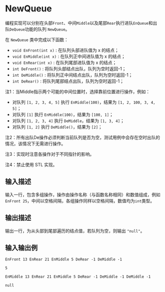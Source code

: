 # NewQueue

编程实现可以分别在头部`Front`、中间`Middle`以及尾部`Rear`执行进队`EnQueue`和出队`DeQueue`功能的队列 `NewQueue`。

在 `NewQueue` 类中完成以下函数：

- `void EnFront(int x)` : 在队列头部进队值为 x 的结点；
- `void EnMiddle(int x)` : 在队列正中间进队值为 x 的结点；
- `void EnRear(int x)` : 在队列尾部进队值为 x 的结点；
- `int DeFront()` : 将队列头部结点出队，队列为空时返回-1；
- `int DeMiddle()` : 将队列正中间结点出队，队列为空时返回-1；
- `int DeRear()` : 将队列尾部结点出队，队列为空时返回-1；

注1：当Middle指示两个可能的中间位置时，选择靠前位置进行操作，例如：

- 对队列 `[1, 2, 3, 4, 5]` 执行 `EnMiddle(100)`，结果为 `[1, 2, 100, 3, 4, 5]`；
- 对队列 `[1]` 执行 `EnMiddle(100)`，结果为 `[100, 1]`；
- 对队列 `[1, 2, 3, 4]` 执行 `DeMiddle`，结果为 `[1, 3, 4]`；
- 对队列 `[1, 2]` 执行 `DeMiddle()`，结果为 `[2]`；

注2：所有出队De操作必须判断当前队列是否为空，测试用例中会存在空时出队的情况，该情况下无需进行操作。

注3：实现时注意各操作对于不同指针的影响。

注4：禁止使用 STL 实现。

## 输入描述
输入一行，包含多组操作，操作由操作名称（与函数名称相同）和数值组成，例如 `EnFront 25`，中间以空格间隔，各组操作同样以空格间隔，数值均为`int`类型。

## 输出描述
输出一行，为从头部到尾部遍历的结点值，若队列为空，则输出 `"null"`。

## 输入输出例
```
EnFront 13 EnRear 21 EnMiddle 5 DeRear -1 DeMiddle -1
```
```
5
```
```
EnMiddle 13 EnRear 21 EnMiddle 5 DeRear -1 DeMiddle -1 DeMiddle -1
```
```
null
```